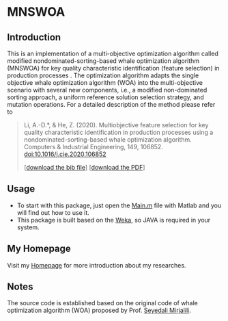 # MNSWOA

## Introduction
This is an implementation of a multi-objective optimization algorithm called 
modified nondominated-sorting-based whale optimization algorithm (MNSWOA)
for key quality characteristic identification (feature selection) in production processes .
The optimization algorithm adapts the single objective whale optimization algorithm (WOA) into 
the multi-objective scenario with several new components, i.e., a modified non-dominated sorting
approach, a uniform reference solution selection strategy, and mutation operations. 
For a detailed description of the method please refer to 

> Li, A.-D.*, & He, Z. (2020). Multiobjective feature selection for key quality
characteristic identification in production processes using a nondominated-sorting-based 
whale optimization algorithm. Computers & Industrial Engineering, 149, 106852. 
[doi:10.1016/j.cie.2020.106852](https://doi.org/10.1016/j.cie.2020.106852) 
> 
> [[download the bib file](Li2020MNSWOA.bib)] [[download the PDF](https://github.com/andali89/homepage/raw/master/pubs/2020_MNSWOA.pdf)]

## Usage
- To start with this package, just open the [Main.m](./matlabcode/Main.m) file with Matlab and you will find out how to use it. 
- This package is built based on the [Weka](https://www.cs.waikato.ac.nz/ml/weka/), so JAVA is required in your system.

## My Homepage
Visit my [Homepage](https://andali89.github.io/homepage/) for more introduction about my researches.

## Notes
The source code is established based on the original code of whale optimization algorithm (WOA) proposed by Prof. [Seyedali Mirjalili](http://www.alimirjalili.com).
